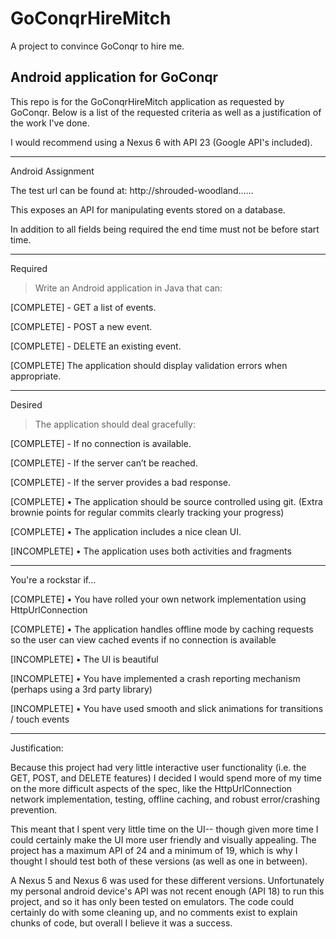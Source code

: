 # GoConqrHireMitch
A project to convince GoConqr to hire me.

Android application for GoConqr
-------------

This repo is for the GoConqrHireMitch application as requested by GoConqr. 
Below is a list of the requested criteria as well as a justification of the work I've done.

I would recommend using a Nexus 6 with API 23 (Google API's included).

-------------
Android Assignment

The test url can be found at:
http://shrouded-woodland......

This exposes an API for manipulating events stored on a database.

In addition to all fields being required the end time must not be before start time.

------
Required

> Write an Android application in Java that can:

[COMPLETE] - GET a list of events.

[COMPLETE] - POST a new event.

[COMPLETE] - DELETE an existing event.

[COMPLETE] The application should display validation errors when appropriate.


------
Desired

> The application should deal gracefully:

[COMPLETE] - If no connection is available.

[COMPLETE] -  If the server can’t be reached.

[COMPLETE] - If the server provides a bad response.

[COMPLETE] • The application should be source controlled using git. (Extra brownie points for regular commits clearly tracking your progress)

[COMPLETE] • The application includes a nice clean UI.

[INCOMPLETE] • The application uses both activities and fragments


------
You're a rockstar if...

[COMPLETE] • You have rolled your own network implementation using HttpUrlConnection

[COMPLETE] • The application handles offline mode by caching requests so the user can view cached events if no connection is available

[INCOMPLETE] • The UI is beautiful

[INCOMPLETE] • You have implemented a crash reporting mechanism (perhaps using a 3rd party library)

[INCOMPLETE] • You have used smooth and slick animations for transitions / touch events


-------------
Justification:

Because this project had very little interactive user functionality (i.e. the GET, POST, and DELETE features) I decided I would spend more of my time on the more difficult aspects of the spec, like the HttpUrlConnection network implementation, testing, offline caching, and robust error/crashing prevention. 

This meant that I spent very little time on the UI-- though given more time I could certainly make the UI more user friendly and visually appealing. The project has a maximum API of 24 and a minimum of 19, which is why I thought I should test both of these versions (as well as one in between). 

A Nexus 5 and Nexus 6 was used for these different versions. Unfortunately my personal android device's API was not recent enough (API 18) to run this project, and so it has only been tested on emulators. The code could certainly do with some cleaning up, and no comments exist to explain chunks of code, but overall I believe it was a success.
